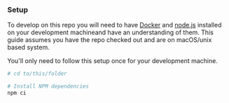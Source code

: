 ### Setup

To develop on this repo you will need to have [Docker](https://www.docker.com/) and
[node.js](https://nodejs.org) installed on your development machineand have an understanding of them.
This guide assumes you have the repo checked out and are on macOS/unix based system.

You'll only need to follow this setup once for your development machine.

```bash
# cd to/this/folder

# Install NPM dependencies
npm ci
```
